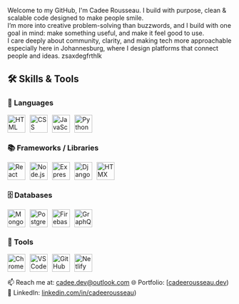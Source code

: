 Welcome to my GitHub, I'm Cadee Rousseau. I build with purpose, clean & scalable code designed to make people smile.  
I’m more into creative problem-solving than buzzwords, and I build with one goal in mind: make something useful, and make it feel good to use.  
I care deeply about community, clarity, and making tech more approachable especially here in Johannesburg, where I design platforms that connect people and ideas.
zsaxdegfrthlk 
## 🛠️ Skills & Tools                                                                                       
              
### 🧾 Languages              
<div style="display: flex; gap: 10px;">                  
  <img src="https://cdn.jsdelivr.net/gh/devicons/devicon/icons/html5/html5-original.svg" alt="HTML" title="HTML" width="40"/>
  <img src="https://cdn.jsdelivr.net/gh/devicons/devicon/icons/css3/css3-original.svg" alt="CSS" title="CSS" width="40"/>                                         
  <img src="https://cdn.jsdelivr.net/gh/devicons/devicon/icons/javascript/javascript-original.svg" alt="JavaScript" title="JavaScript" width="40"/>                              
  <img src="https://cdn.jsdelivr.net/gh/devicons/devicon/icons/python/python-original.svg" alt="Python" title="Python" width="40"/>
</div>
                   
### 📚 Frameworks / Libraries             
<div style="display: flex; gap: 10px;">
  <img src="https://cdn.jsdelivr.net/gh/devicons/devicon/icons/react/react-original.svg" alt="React" title="React" width="40"/>
  <img src="https://cdn.jsdelivr.net/gh/devicons/devicon/icons/nodejs/nodejs-original.svg" alt="Node.js" title="Node.js" width="40"/>
  <img src="https://cdn.jsdelivr.net/gh/devicons/devicon/icons/express/express-original.svg" alt="Express.js" title="Express.js" width="40"/>
  <img src="https://cdn.jsdelivr.net/gh/devicons/devicon/icons/django/django-plain.svg" alt="Django" title="Django" width="40"/>
  <img src="https://cdn.jsdelivr.net/gh/devicons/devicon/icons/html5/html5-original.svg" alt="HTMX" title="HTMX" width="40"/>
</div>

### 🗄️ Databases
<div style="display: flex; gap: 10px;">
  <img src="https://cdn.jsdelivr.net/gh/devicons/devicon/icons/mongodb/mongodb-original.svg" alt="MongoDB" title="MongoDB" width="40"/>
  <img src="https://cdn.jsdelivr.net/gh/devicons/devicon/icons/postgresql/postgresql-original.svg" alt="PostgreSQL" title="PostgreSQL" width="40"/>
  <img src="https://cdn.jsdelivr.net/gh/devicons/devicon/icons/firebase/firebase-plain.svg" alt="Firebase" title="Firebase" width="40"/>
  <img src="https://cdn.jsdelivr.net/gh/devicons/devicon/icons/graphql/graphql-plain.svg" alt="GraphQL" title="GraphQL" width="40"/>
</div>

### 🧰 Tools
<div style="display: flex; gap: 10px;">
  <img src="https://cdn.jsdelivr.net/gh/devicons/devicon/icons/chrome/chrome-original.svg" alt="Chrome DevTools" title="Chrome DevTools" width="40"/>
  <img src="https://cdn.jsdelivr.net/gh/devicons/devicon/icons/vscode/vscode-original.svg" alt="VS Code" title="VS Code" width="40"/>
  <img src="https://cdn.jsdelivr.net/gh/devicons/devicon/icons/github/github-original.svg" alt="GitHub" title="GitHub" width="40"/>
  <img src="https://cdn.jsdelivr.net/gh/devicons/devicon/icons/netlify/netlify-plain.svg" alt="Netlify" title="Netlify" width="40"/>
</div>
           



📫 Reach me at: cadee.dev@outlook.com
🌐 Portfolio: [[cadeerousseau.dev](https://portfolio-website-20.netlify.app/#home))  
💼 LinkedIn: [linkedin.com/in/cadeerousseau](https://www.linkedin.com/in/cadee-rousseau-bb59bb382))
